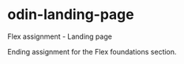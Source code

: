 # odin-landing-page
Flex assignment - Landing page

Ending assignment for the Flex foundations section.
